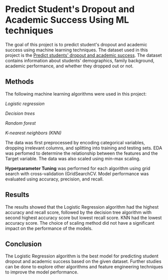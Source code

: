 # Predict Student's Dropout and Academic Success Using ML techniques

The goal of this project is to predict student's dropout and academic success using machine learning techniques. The dataset used in this project is the [Predict students' dropout and academic success](https://www.kaggle.com/datasets/thedevastator/higher-education-predictors-of-student-retention). The dataset contains information about students' demographics, family background, academic performance, and whether they dropped out or not.

## Methods
The following machine learning algorithms were used in this project:

*Logistic regression*

*Decision trees*

*Random forest*

*K-nearest neighbors (KNN)*

The data was first preprocessed by encoding categorical variables, dropping irrelevant columns, and splitting into training and testing sets. EDA was perfomed to determine the relationship between the features and the Target variable. The data was also scaled using min-max scaling.

**Hyperparameter Tuning** was performed for each algorithm using grid search with cross-validation (GridSearchCV. Model performance was evaluated using accuracy, precision, and recall.

## Results
The results showed that the Logistic Regression algorithm had the highest accuracy and recall score, followed by the decision tree algorithm with second highest accuracy score but lowest recall score. KNN had the lowest accuracy score. The choice of scaling method did not have a significant impact on the performance of the models.

## Conclusion
The Logistic Regression algorithm is the best model for predicting student dropout and academic success based on the given dataset. Further studies can be done to explore other algorithms and feature engineering techniques to improve the model performance.
